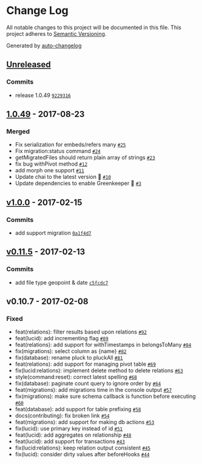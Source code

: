 # Change Log
All notable changes to this project will be documented in this file. This project adheres to [Semantic Versioning](http://semver.org/).

Generated by [auto-changelog](https://github.com/CookPete/auto-changelog)


## [Unreleased](https://github.com/duyluonglc/lucid-mongo/compare/1.0.49...HEAD)

### Commits
* release 1.0.49 [`9229316`](https://github.com/duyluonglc/lucid-mongo/commit/9229316e1cdf5393d2410569a90186d5d3809e1a)


## [1.0.49](https://github.com/duyluonglc/lucid-mongo/compare/v1.0.0...1.0.49) - 2017-08-23

### Merged
* Fix serialization for embeds/refers many [`#25`](https://github.com/duyluonglc/lucid-mongo/pull/25)
* Fix migration:status command [`#24`](https://github.com/duyluonglc/lucid-mongo/pull/24)
* getMigratedFiles should return plain array of strings [`#23`](https://github.com/duyluonglc/lucid-mongo/pull/23)
* fix bug withPivot method [`#12`](https://github.com/duyluonglc/lucid-mongo/pull/12)
* add morph one support [`#11`](https://github.com/duyluonglc/lucid-mongo/pull/11)
* Update chai to the latest version 🚀 [`#10`](https://github.com/duyluonglc/lucid-mongo/pull/10)
* Update dependencies to enable Greenkeeper 🌴 [`#3`](https://github.com/duyluonglc/lucid-mongo/pull/3)


## [v1.0.0](https://github.com/duyluonglc/lucid-mongo/compare/v0.11.5...v1.0.0) - 2017-02-15

### Commits
* add support migration [`0a1f4d7`](https://github.com/duyluonglc/lucid-mongo/commit/0a1f4d752fdf35dc7104450b2d11889d46838bea)


## [v0.11.5](https://github.com/duyluonglc/lucid-mongo/compare/v0.10.7...v0.11.5) - 2017-02-13

### Commits
* add file type geopoint & date [`c5fcdc7`](https://github.com/duyluonglc/lucid-mongo/commit/c5fcdc7dea492c12ad4ef4a9faa84f0f81ef21e5)


## v0.10.7 - 2017-02-08

### Fixed
* feat(relations): filter results based upon relations [`#92`](https://github.com/duyluonglc/lucid-mongo/issues/92)
* feat(lucid): add incrementing flag [`#89`](https://github.com/duyluonglc/lucid-mongo/issues/89)
* feat(relations): add support for withTimestamps in belongsToMany [`#84`](https://github.com/duyluonglc/lucid-mongo/issues/84)
* fix(migrations): select column as {name} [`#82`](https://github.com/duyluonglc/lucid-mongo/issues/82)
* fix(database): rename pluck to pluckAll [`#81`](https://github.com/duyluonglc/lucid-mongo/issues/81)
* feat(relations): add support for managing pivot table [`#69`](https://github.com/duyluonglc/lucid-mongo/issues/69)
* fix(lucid:relations): implement delete method to delete relations [`#63`](https://github.com/duyluonglc/lucid-mongo/issues/63)
* style(command:reset): correct latest spelling [`#68`](https://github.com/duyluonglc/lucid-mongo/issues/68)
* fix(database): paginate count query to ignore order by [`#64`](https://github.com/duyluonglc/lucid-mongo/issues/64)
* feat(migrations): add migrations time in the console output [`#57`](https://github.com/duyluonglc/lucid-mongo/issues/57)
* fix(migrations): make sure schema callback is function before executing [`#60`](https://github.com/duyluonglc/lucid-mongo/issues/60)
* feat(database): add support for table prefixing [`#58`](https://github.com/duyluonglc/lucid-mongo/issues/58)
* docs(contributing): fix broken link [`#54`](https://github.com/duyluonglc/lucid-mongo/issues/54)
* feat(migrations): add support for making db actions [`#53`](https://github.com/duyluonglc/lucid-mongo/issues/53)
* fix(lucid): use primary key instead of id [`#51`](https://github.com/duyluonglc/lucid-mongo/issues/51)
* feat(lucid): add aggregates on relationship [`#48`](https://github.com/duyluonglc/lucid-mongo/issues/48)
* feat(lucid): add support for transactions [`#43`](https://github.com/duyluonglc/lucid-mongo/issues/43)
* fix(lucid:relations): keep relation output consistent [`#45`](https://github.com/duyluonglc/lucid-mongo/issues/45)
* fix(lucid): consider dirty values after beforeHooks [`#44`](https://github.com/duyluonglc/lucid-mongo/issues/44)
